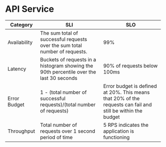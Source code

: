 # API Service

| Category     | SLI | SLO                                                                                                         |
|--------------|-----|-------------------------------------------------------------------------------------------------------------|
| Availability | The sum total of successful requests over the sum total number of requests.  | 99%                                                                                                         |
| Latency      | Buckets of requests in a histogram showing the 90th percentile over the last 30 seconds | 90% of requests below 100ms                                                                                 |
| Error Budget | 1 - (total number of successful requests)/(total number of requests) | Error budget is defined at 20%. This means that 20% of the requests can fail and still be within the budget |
| Throughput   | Total number of requests over 1 second period of time | 5 RPS indicates the application is functioning                                                              |
